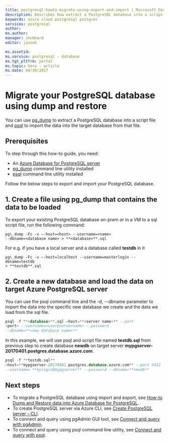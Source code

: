 ```yaml
---
title: postgresql-howto-migrate-using-export-and-import | Microsoft Docs
description: Describes how extract a PostgreSQL database into a script file and import the data into the target database from that file.
keywords: azure cloud postgresql postgres
services: postgresql
author:
ms.author:
manager: jhubbard
editor: jasonh

ms.assetid:
ms.service: postgresql - database
ms.tgt_pltfrm: portal
ms.topic: hero - article
ms.date: 04/30/2017
---
```

# Migrate your PostgreSQL database using dump and restore
You can use [pg\_dump](https://www.postgresql.org/docs/9.3/static/app-pgdump.html) to extract a PostgreSQL database into a script file and [psql](https://www.postgresql.org/docs/9.6/static/app-psql.html) to import the data into the target database from that file.

## Prerequisites
To step through this how-to guide, you need:
- An [Azure Database for PostgreSQL server](file:///D:/Orcas/Documentation/postgresql-server/update.me)
- [pg\_dump](https://www.postgresql.org/docs/9.6/static/app-pgdump.html) command line utility installed
- [psql](https://www.postgresql.org/docs/9.6/static/app-psql.html) command line utility installed

Follow the below steps to export and import your PostgreSQL database.

## 1. Create a file using pg\_dump that contains the data to be loaded
To export your existing PostgreSQL database on-prem or in a VM to a sql script file, run the following command:
```azurecli
pg\_dump -Fc -v –-host=<host> --username=<name>
--dbname=<database name> > **<database>**.sql
```
For e.g. if you have a local server and a database called **testdb** in it
```azurecli
pg\_dump -Fc -v –-host=localhost --username=masterlogin --dbname=testdb
> **testdb**.sql
```

## 2. Create a new database and load the data on target Azure PostgreSQL server
You can use the psql command line and the -d, --dbname parameter to import the data into the specific new database we create and the data we load from the sql file.
```sql
psql -f **<database>**.sql –host=**<server name>** --port
<port> --username=<user@servername> --password
--dbname=**<new database name>**
```
In this example, we will use psql and script file named **testdb.sql** from previous step to create database **newdb** on target server **mypgserver-20170401.postgres.database.azure.com**.
```sql
psql -f **testdb.sql**
–host=**mypgserver-20170401.postgres.database.azure.com** --port 5432
--username= **mylogin@mypgserver** --password --dbname=**newdb**
```

## Next steps
- To migrate a PostgreSQL database using import and export, see [How-to Dump and Restore data into Azure Database for PostgreSQL](howto-dump-restore/update.me).
- To create PostgreSQL server via Azure CLI, see [Create PostgreSQL server – CLI](https://microsoft.sharepoint.com/teams/orcasql/Shared%20Documents/Customer-Facing%20Documentation/Docs/PostgreSQL/create-server-cli/update.me).
- To connect and query using pgAdmin GUI tool, see [Connect and query with pgAdmin](https://microsoft.sharepoint.com/teams/orcasql/Shared%20Documents/Customer-Facing%20Documentation/Docs/PostgreSQL/pgadmin/update.me).
- To connect and query using psql command line utility, see [Connect and query with psql](https://microsoft.sharepoint.com/teams/orcasql/Shared%20Documents/Customer-Facing%20Documentation/Docs/PostgreSQL/psql/update.me).
